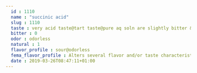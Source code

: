```yaml
---
  id : 1110
  name : "succinic acid"
  slug : 1110
  taste : very acid taste@tart taste@pure aq soln are slightly bitter & taste build up is slow
  bitter : 0
  odor : odorless
  natural : 1
  flavor_profile : sour@odorless
  fema_flavor_profile : Alters several flavor and/or taste characteristics
  date : 2019-03-26T08:47:11+01:00
---
```



